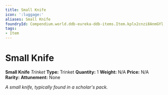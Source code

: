 ```yaml
---
title: Small Knife
icon: ':luggage:'
aliases: Small Knife
foundryId: Compendium.world.ddb-eureka-ddb-items.Item.kplx2cnzi8AnmGYl
tags:
- Item
---
```


# Small Knife

**Small Knife**
_Trinket_
**Type:** Trinket
**Quantity:** 1
**Weight:** N/A
**Price:** N/A
**Rarity:** 
**Attunement:** None

*A small knife, typically found in a scholar's pack.*